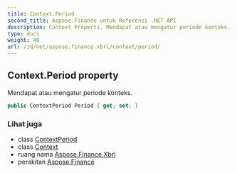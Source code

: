 ```yaml
---
title: Context.Period
second_title: Aspose.Finance untuk Referensi .NET API
description: Context Properti. Mendapat atau mengatur periode konteks.
type: docs
weight: 40
url: /id/net/aspose.finance.xbrl/context/period/
---
```

## Context.Period property

Mendapat atau mengatur periode konteks.

```csharp
public ContextPeriod Period { get; set; }
```

### Lihat juga

* class [ContextPeriod](../../contextperiod/)
* class [Context](../)
* ruang nama [Aspose.Finance.Xbrl](../../context/)
* perakitan [Aspose.Finance](../../../)


